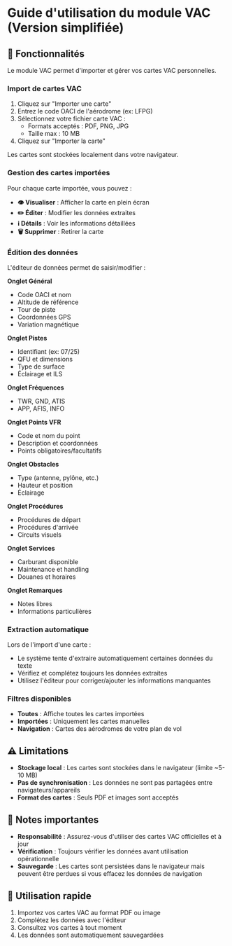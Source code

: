 # Guide d'utilisation du module VAC (Version simplifiée)

## 🎯 Fonctionnalités

Le module VAC permet d'importer et gérer vos cartes VAC personnelles.

### Import de cartes VAC

1. Cliquez sur "Importer une carte"
2. Entrez le code OACI de l'aérodrome (ex: LFPG)
3. Sélectionnez votre fichier carte VAC :
   - Formats acceptés : PDF, PNG, JPG
   - Taille max : 10 MB
4. Cliquez sur "Importer la carte"

Les cartes sont stockées localement dans votre navigateur.

### Gestion des cartes importées

Pour chaque carte importée, vous pouvez :

- **👁️ Visualiser** : Afficher la carte en plein écran
- **✏️ Éditer** : Modifier les données extraites
- **ℹ️ Détails** : Voir les informations détaillées
- **🗑️ Supprimer** : Retirer la carte

### Édition des données

L'éditeur de données permet de saisir/modifier :

**Onglet Général**
- Code OACI et nom
- Altitude de référence
- Tour de piste
- Coordonnées GPS
- Variation magnétique

**Onglet Pistes**
- Identifiant (ex: 07/25)
- QFU et dimensions
- Type de surface
- Éclairage et ILS

**Onglet Fréquences**
- TWR, GND, ATIS
- APP, AFIS, INFO

**Onglet Points VFR**
- Code et nom du point
- Description et coordonnées
- Points obligatoires/facultatifs

**Onglet Obstacles**
- Type (antenne, pylône, etc.)
- Hauteur et position
- Éclairage

**Onglet Procédures**
- Procédures de départ
- Procédures d'arrivée
- Circuits visuels

**Onglet Services**
- Carburant disponible
- Maintenance et handling
- Douanes et horaires

**Onglet Remarques**
- Notes libres
- Informations particulières

### Extraction automatique

Lors de l'import d'une carte :
- Le système tente d'extraire automatiquement certaines données du texte
- Vérifiez et complétez toujours les données extraites
- Utilisez l'éditeur pour corriger/ajouter les informations manquantes

### Filtres disponibles

- **Toutes** : Affiche toutes les cartes importées
- **Importées** : Uniquement les cartes manuelles
- **Navigation** : Cartes des aérodromes de votre plan de vol

## ⚠️ Limitations

- **Stockage local** : Les cartes sont stockées dans le navigateur (limite ~5-10 MB)
- **Pas de synchronisation** : Les données ne sont pas partagées entre navigateurs/appareils
- **Format des cartes** : Seuls PDF et images sont acceptés

## 📝 Notes importantes

- **Responsabilité** : Assurez-vous d'utiliser des cartes VAC officielles et à jour
- **Vérification** : Toujours vérifier les données avant utilisation opérationnelle
- **Sauvegarde** : Les cartes sont persistées dans le navigateur mais peuvent être perdues si vous effacez les données de navigation

## 🚀 Utilisation rapide

1. Importez vos cartes VAC au format PDF ou image
2. Complétez les données avec l'éditeur
3. Consultez vos cartes à tout moment
4. Les données sont automatiquement sauvegardées